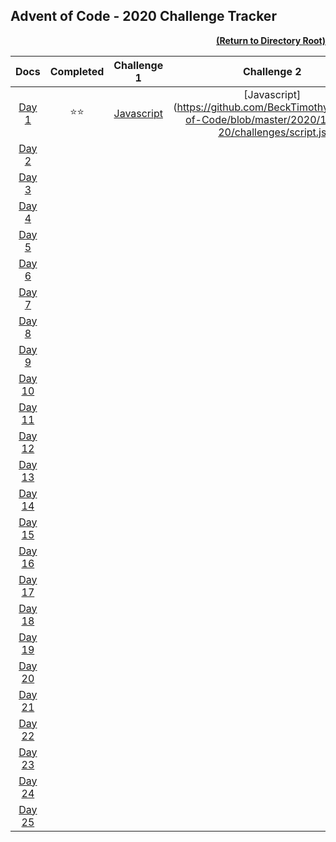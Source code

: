 ## Advent of Code - 2020 Challenge Tracker

[<p align="right">**(Return to Directory Root)**</p>](https://github.com/BeckTimothy/Advent-of-Code/)

| **Docs** |  **Completed** | **Challenge 1** | **Challenge 2** | **Refactored** |
|:---:|:---------:|:---------:|:---------:|:---------:|
| [Day 1](https://adventofcode.com/2020/day/1) | :star::star: | [Javascript](https://github.com/BeckTimothy/Advent-of-Code/blob/master/2020/12-01-20/challenges/script.js) | [Javascript](https://github.com/BeckTimothy/Advent-of-Code/blob/master/2020/12-01-20/challenges/script.js | [Javascript](https://github.com/BeckTimothy/Advent-of-Code/blob/master/2020/12-01-20/challenges/script.js |
| [Day 2](https://adventofcode.com/2020/day/2) |  |  |  |  |
| [Day 3](https://adventofcode.com/2020/day/3) |  |  |  |  |
| [Day 4](https://adventofcode.com/2020/day/4) |  |  |  |  |
| [Day 5](https://adventofcode.com/2020/day/5) |  |  |  |  |
| [Day 6](https://adventofcode.com/2020/day/6) |  |  |  |  |
| [Day 7](https://adventofcode.com/2020/day/7) |  |  |  |  |
| [Day 8](https://adventofcode.com/2020/day/8) |  |  |  |  |
| [Day 9](https://adventofcode.com/2020/day/9) |  |  |  |  |
| [Day 10](https://adventofcode.com/2020/day/10) |  |  |  |  |
| [Day 11](https://adventofcode.com/2020/day/11) |  |  |  |  |
| [Day 12](https://adventofcode.com/2020/day/12) |  |  |  |  |
| [Day 13](https://adventofcode.com/2020/day/13) |  |  |  |  |
| [Day 14](https://adventofcode.com/2020/day/14) |  |  |  |  |
| [Day 15](https://adventofcode.com/2020/day/15) |  |  |  |  |
| [Day 16](https://adventofcode.com/2020/day/16) |  |  |  |  |
| [Day 17](https://adventofcode.com/2020/day/17) |  |  |  |  |
| [Day 18](https://adventofcode.com/2020/day/18) |  |  |  |  |
| [Day 19](https://adventofcode.com/2020/day/19) |  |  |  |  |
| [Day 20](https://adventofcode.com/2020/day/20) |  |  |  |  |
| [Day 21](https://adventofcode.com/2020/day/21) |  |  |  |  |
| [Day 22](https://adventofcode.com/2020/day/22) |  |  |  |  |
| [Day 23](https://adventofcode.com/2020/day/23) |  |  |  |  |
| [Day 24](https://adventofcode.com/2020/day/24) |  |  |  |  |
| [Day 25](https://adventofcode.com/2020/day/25) |  |  |  |  |

